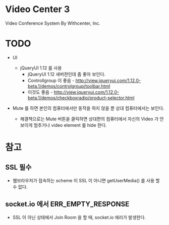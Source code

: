 # Video Center 3

Video Conference System By Withcenter, Inc.


# TODO

* UI
    * jQueryUI 1.12 를 사용
        * jQueryUI 1.12 새버젼인데 좀 좋아 보인다.
        * Controllgroup 이 좋음 - http://view.jqueryui.com/1.12.0-beta.1/demos/controlgroup/toolbar.html
        * 이것도 좋음 - http://view.jqueryui.com/1.12.0-beta.1/demos/checkboxradio/product-selector.html


* Mute 를 하면 본인의 컴퓨터에서만 동작을 하지 않을 뿐 상대 컴퓨터에서는 보인다.
    * 해결책으로는 Mute 버튼을 클릭하면 상대편의 컴퓨터에서 자신의 Video 가 안보이게 멈추거나 video element 를 hide 한다.


# 참고

## SSL 필수

* 웹브라우저가 접속하는 scheme 이 SSL 이 아니면 getUserMedia() 를 사용 할 수 없다.

## socket.io 에서 ERR_EMPTY_RESPONSE

* SSL 이 아닌 상태에서 Join Room 을 할 때, socket.io 에러가 발생한다.


